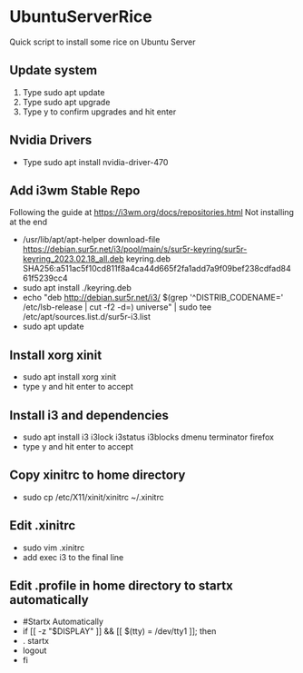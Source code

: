 # UbuntuServerRice
Quick script to install some rice on Ubuntu Server


## Update system
1. Type sudo apt update
2. Type sudo apt upgrade
3. Type y to confirm upgrades and hit enter

## Nvidia Drivers
* Type sudo apt install nvidia-driver-470

## Add i3wm Stable Repo
Following the guide at https://i3wm.org/docs/repositories.html
Not installing at the end
* /usr/lib/apt/apt-helper download-file https://debian.sur5r.net/i3/pool/main/s/sur5r-keyring/sur5r-keyring_2023.02.18_all.deb keyring.deb SHA256:a511ac5f10cd811f8a4ca44d665f2fa1add7a9f09bef238cdfad8461f5239cc4
*  sudo apt install ./keyring.deb
* echo "deb http://debian.sur5r.net/i3/ $(grep '^DISTRIB_CODENAME=' /etc/lsb-release | cut -f2 -d=) universe" | sudo tee /etc/apt/sources.list.d/sur5r-i3.list
* sudo apt update

## Install xorg xinit
* sudo apt install xorg xinit
* type y and hit enter to accept

## Install i3 and dependencies
* sudo apt install i3 i3lock i3status i3blocks dmenu terminator firefox
* type y and hit enter to accept

## Copy xinitrc to home directory
* sudo cp /etc/X11/xinit/xinitrc ~/.xinitrc

## Edit .xinitrc
* sudo vim .xinitrc
* add exec i3 to the final line

## Edit .profile in home directory to startx automatically
* #Startx Automatically
* if [[ -z "$DISPLAY" ]] && [[ $(tty) = /dev/tty1 ]]; then
*  . startx
*  logout
* fi
